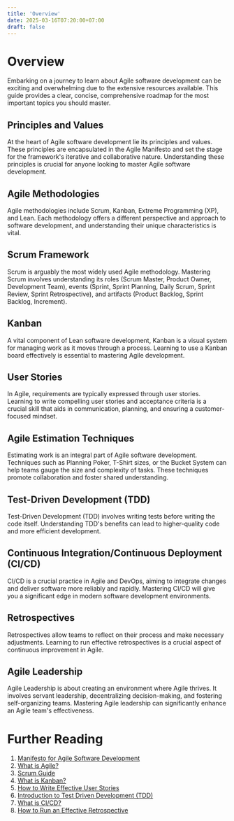 ```yaml
---
title: 'Overview'
date: 2025-03-16T07:20:00+07:00
draft: false
---
```


# Overview

Embarking on a journey to learn about Agile software development can be exciting and overwhelming due to the extensive resources available. This guide provides a clear, concise, comprehensive roadmap for the most important topics you should master.

## Principles and Values

At the heart of Agile software development lie its principles and values. These principles are encapsulated in the Agile Manifesto and set the stage for the framework's iterative and collaborative nature. Understanding these principles is crucial for anyone looking to master Agile software development.

## Agile Methodologies

Agile methodologies include Scrum, Kanban, Extreme Programming (XP), and Lean. Each methodology offers a different perspective and approach to software development, and understanding their unique characteristics is vital.

## Scrum Framework

Scrum is arguably the most widely used Agile methodology. Mastering Scrum involves understanding its roles (Scrum Master, Product Owner, Development Team), events (Sprint, Sprint Planning, Daily Scrum, Sprint Review, Sprint Retrospective), and artifacts (Product Backlog, Sprint Backlog, Increment).

## Kanban

A vital component of Lean software development, Kanban is a visual system for managing work as it moves through a process. Learning to use a Kanban board effectively is essential to mastering Agile development.

## User Stories

In Agile, requirements are typically expressed through user stories. Learning to write compelling user stories and acceptance criteria is a crucial skill that aids in communication, planning, and ensuring a customer-focused mindset.

## Agile Estimation Techniques

Estimating work is an integral part of Agile software development. Techniques such as Planning Poker, T-Shirt sizes, or the Bucket System can help teams gauge the size and complexity of tasks. These techniques promote collaboration and foster shared understanding.

## Test-Driven Development (TDD)

Test-Driven Development (TDD) involves writing tests before writing the code itself. Understanding TDD's benefits can lead to higher-quality code and more efficient development.

## Continuous Integration/Continuous Deployment (CI/CD)

CI/CD is a crucial practice in Agile and DevOps, aiming to integrate changes and deliver software more reliably and rapidly. Mastering CI/CD will give you a significant edge in modern software development environments.

## Retrospectives

Retrospectives allow teams to reflect on their process and make necessary adjustments. Learning to run effective retrospectives is a crucial aspect of continuous improvement in Agile.

## Agile Leadership

Agile Leadership is about creating an environment where Agile thrives. It involves servant leadership, decentralizing decision-making, and fostering self-organizing teams. Mastering Agile leadership can significantly enhance an Agile team's effectiveness.

# Further Reading

1. [Manifesto for Agile Software Development](https://agilemanifesto.org/)
2. [What is Agile?](https://www.atlassian.com/agile)
3. [Scrum Guide](https://www.scrumguides.org/scrum-guide.html)
4. [What is Kanban?](https://www.atlassian.com/agile/kanban)
5. [How to Write Effective User Stories](https://www.romanpichler.com/blog/10-tips-writing-good-user-stories/)
6. [Introduction to Test Driven Development (TDD)](http://agiledata.org/essays/tdd.html)
7. [What is CI/CD?](https://www.redhat.com/en/topics/devops/what-is-ci-cd)
8. [How to Run an Effective Retrospective](https://www.atlassian.com/team-playbook/plays/retrospective)
